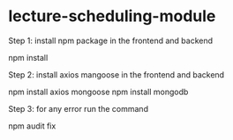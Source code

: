 # lecture-scheduling-module

Step 1: install npm package in the frontend and backend

npm install

Step 2: install axios mangoose in the frontend and backend

npm install axios mongoose
npm install mongodb

Step 3: for any error run the command

npm audit fix 
